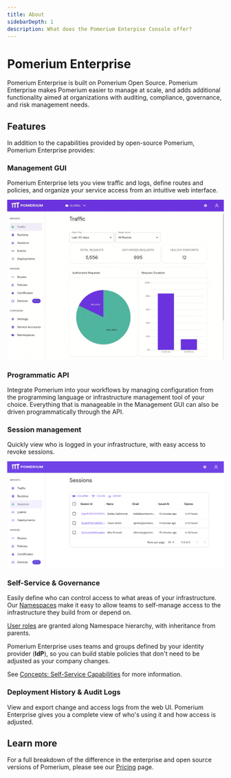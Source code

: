 ```yaml
---
title: About
sidebarDepth: 1
description: What does the Pomerium Enterpise Console offer?
---
```


# Pomerium Enterprise

Pomerium Enterprise is built on Pomerium Open Source. Pomerium Enterprise makes Pomerium easier to manage at scale, and adds additional functionality aimed at organizations with auditing, compliance, governance, and risk management needs.

## Features

In addition to the capabilities provided by open-source Pomerium, Pomerium Enterprise provides:

### Management GUI

Pomerium Enterprise lets you view traffic and logs, define routes and policies, and organize your service access from an intuitive web interface.

![Overview animation of Pomerium Enterprise](img/console-overview.gif)

### Programmatic API

Integrate Pomerium into your workflows by managing configuration from the programming language or infrastructure management tool of your choice. Everything that is manageable in the Management GUI can also be driven programmatically through the API.

### Session management

Quickly view who is logged in your infrastructure, with easy access to revoke sessions.

![Pomerium Enterprise Session List](img/console-session-list.png)

### Self-Service & Governance

Easily define who can control access to what areas of your infrastructure. Our [Namespaces](/enterprise/concepts.md#namespaces) make it easy to allow teams to self-manage access to the infrastructure they build from or depend on.

[User roles](/enterprise/concepts.md#rbac-for-enterprise-console-users) are granted along Namespace hierarchy, with inheritance from parents.

Pomerium Enterprise uses teams and groups defined by your identity provider (**IdP**), so you can build stable policies that don't need to be adjusted as your company changes.

See [Concepts: Self-Service Capabilities](concepts.md#self-service-capabilities) for more information.

### Deployment History & Audit Logs

View and export change and access logs from the web UI. Pomerium Enterprise gives you a complete view of who's using it and how access is adjusted.

## Learn more

For a full breakdown of the difference in the enterprise and open source versions of Pomerium, please see our [Pricing](https://www.pomerium.com/pricing/) page.
